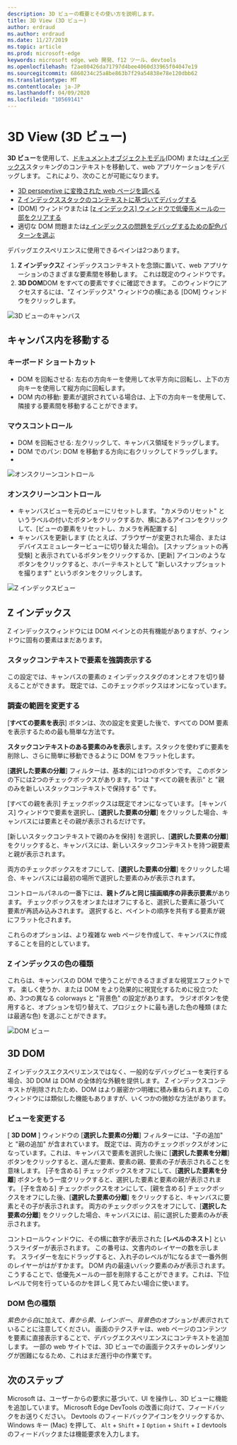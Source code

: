 ```yaml
---
description: 3D ビューの概要とその使い方を説明します。
title: 3D View (3D ビュー)
author: erdraud
ms.author: erdraud
ms.date: 11/27/2019
ms.topic: article
ms.prod: microsoft-edge
keywords: microsoft edge、web 開発、f12 ツール、devtools
ms.openlocfilehash: f2ae80426da71797d4bee4060d33965f04047e19
ms.sourcegitcommit: 6860234c25a8be863b7f29a54838e78e120dbb62
ms.translationtype: MT
ms.contentlocale: ja-JP
ms.lasthandoff: 04/09/2020
ms.locfileid: "10569141"
---
```

# 3D View (3D ビュー)

**3D ビュー**を使用して、[ドキュメントオブジェクトモデル](https://developer.mozilla.org/en-US/docs/Web/API/Document_Object_Model)(DOM) または[z インデックス](https://developer.mozilla.org/en-US/docs/Web/CSS/z-index)スタッキングのコンテキストを移動して、web アプリケーションをデバッグします。 これにより、次のことが可能になります。 

- [3D perspevtive に変換された web ページを調べる](#3d-dom)
- [Z インデックススタックのコンテキストに基づいてデバッグする](#z-index)
- [DOM] ウィンドウまたは [ [z インデックス] ウィンドウ](#change-the-scope-of-your-exploration)[で低優先メールの一部をクリアする](#changing-your-view)
- 適切な DOM 問題または[z インデックスの問題](#z-index-color-type)[をデバッグするための配色パターンを選ぶ](#dom-color-type)

デバッグエクスペリエンスに使用できるペインは2つあります。

1. **Z インデックス**Z インデックスコンテキストを念頭に置いて、web アプリケーションのさまざまな要素間を移動します。 これは既定のウィンドウです。
2. **3D DOM**DOM をすべての要素ですぐに確認できます。 このウィンドウにアクセスするには、"Z インデックス" ウィンドウの横にある [DOM] ウィンドウをクリックします。

![3D ビューのキャンバス](./media/canvas.png)

## キャンバス内を移動する

### キーボード ショートカット
- DOM を回転させる: 左右の方向キーを使用して水平方向に回転し、上下の方向キーを使用して縦方向に回転します。
- DOM 内の移動: 要素が選択されている場合は、上下の方向キーを使用して、隣接する要素間を移動することができます。

### マウスコントロール
- DOM を回転させる: 左クリックして、キャンバス領域をドラッグします。
- DOM でのパン: DOM を移動する方向に右クリックしてドラッグします。
- [ズーム]: タッチパッド上で2本の指をドラッグするか、マウスのスクロールホイールを使用します。

![オンスクリーンコントロール](./media/controls-small.png)
### オンスクリーンコントロール
- キャンバスビューを元のビューにリセットします。 "カメラのリセット" というラベルの付いたボタンをクリックするか、横にあるアイコンをクリックして、[ビューの要素をリセットし、カメラを再配置する]
- キャンバスを更新します (たとえば、ブラウザーが変更された場合、またはデバイスエミュレータービューに切り替えた場合)。 [スナップショットの再受験] と表示されているボタンをクリックするか、[更新] アイコンのようなボタンをクリックすると、ホバーテキストとして "新しいスナップショットを撮ります" というボタンをクリックします。

![Z インデックスビュー](./media/z-index-view-box.png)

## Z インデックス

Z インデックスウィンドウには DOM ペインとの共有機能がありますが、ウィンドウに固有の要素はまだあります。

### スタックコンテキストで要素を強調表示する

この設定では、キャンバスの要素の z インデックスタグのオンとオフを切り替えることができます。 既定では、このチェックボックスはオンになっています。

### 調査の範囲を変更する

[**すべての要素を表示**] ボタンは、次の設定を変更した後で、すべての DOM 要素を表示するための最も簡単な方法です。

**スタックコンテキストのある要素のみを表示**します。スタックを使わずに要素を削除し、さらに簡単に移動できるように DOM をフラット化します。

[**選択した要素の分離**] フィルターは、基本的には1つのボタンです。 このボタンの下には2つのチェックボックスがあります。1つは "すべての親を表示" と "親のみを新しいスタックコンテキストで保持する" です。 

[すべての親を表示] チェックボックスは既定でオンになっています。 [キャンバス] ウィンドウで要素を選択し、[**選択した要素の分離**] をクリックした場合、キャンバスには要素とその親が表示されるだけです。

[新しいスタックコンテキストで親のみを保持] を選択し、[**選択した要素の分離**] をクリックすると、キャンバスには、新しいスタックコンテキストを持つ親要素と親が表示されます。

両方のチェックボックスをオフにして、[**選択した要素の分離**] をクリックした場合、キャンバスには最初の場所で選択した要素のみが表示されます。

コントロールパネルの一番下には、**親トグルと同じ描画順序の非表示要素**があります。 チェックボックスをオンまたはオフにすると、選択した要素に基づいて要素が再読み込みされます。 選択すると、ペイントの順序を共有する要素が親にフラット化されます。

これらのオプションは、より複雑な web ページを作成して、キャンバスに作成することを目的としています。

### Z インデックスの色の種類

これらは、キャンバスの DOM で使うことができるさまざまな視覚エフェクトです。 楽しく使うか、または DOM をより効果的に視覚化するために役立つため、3つの異なる colorways と "背景色" の設定があります。 ラジオボタンを使用すると、オプションを切り替えて、プロジェクトに最も適した色の種類 (または最適な色) を選ぶことができます。

![DOM ビュー](./media/dom-purple-box.png)

## 3D DOM

Z インデックスエクスペリエンスではなく、一般的なデバッグビューを実行する場合、3D DOM は DOM の全体的な外観を提供します。 Z インデックスコンテキストが削除されたため、DOM はより厳密かつ明確に積み重ねられます。 このウィンドウには類似した機能もありますが、いくつかの微妙な方法があります。

### ビューを変更する

[ **3D DOM** ] ウィンドウの [**選択した要素の分離**] フィルターには、"子の追加" と "親の追加" が含まれています。 既定では、両方のチェックボックスがオンになっています。これは、キャンバスで要素を選択した後に [**選択した要素を分離**] ボタンをクリックすると、選んだ要素、要素の親、要素の子が表示されることを意味します。 [子を含める] チェックボックスをオフにして、[**選択した要素を分離**] ボタンをもう一度クリックすると、選択した要素と要素の親が表示されます。 [子を含める] チェックボックスをオンにして、[親を含める] チェックボックスをオフにした後、[**選択した要素の分離**] をクリックすると、キャンバスに要素とその子が表示されます。 両方のチェックボックスをオフにして、[**選択した要素の分離**] をクリックした場合、キャンバスには、前に選択した要素のみが表示されます。

コントロールウィンドウに、その横に数字が表示された [**レベルのネスト**] というスライダーが表示されます。 この番号は、文書内のレイヤーの数を示します。 スライダーを左にドラッグすると、入れ子のレベルが1になるまで一番外側のレイヤーがはがすかます。 DOM 内の最遠いバック要素のみが表示されます。 こうすることで、低優先メールの一部を削除することができます。これは、下位レベルで何を行っているのかを詳しく見てみたい場合に使います。

### DOM 色の種類

*紫色から白*に加えて、*青から黄*、*レインボー*、*背景色*のオプションが*表示*されていることに注意してください。 画面のテクスチャは、web ページのコンテンツを要素に直接表示することで、デバッグエクスペリエンスにコンテキストを追加します。 一部の web サイトでは、3D ビューでの画面テクスチャのレンダリングが困難になるため、これはまだ進行中の作業です。 

## 次のステップ

Microsoft は、ユーザーからの要求に基づいて、UI を操作し、3D ビューに機能を追加しています。 Microsoft Edge DevTools の改善に向けて、フィードバックをお送りください。 Devtools のフィードバックアイコンをクリックするか、Windows キー (Mac) を押して、 `Alt`  +  `Shift`  +  `I` `Option`  +  `Shift`  +  `I` devtools のフィードバックまたは機能要求を入力します。